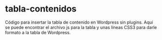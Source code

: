 # tabla-contenidos
Código para insertar la tabla de contenido en Wordpress sin plugins. Aquí se puede encontrar el archivo js para la tabla y unas líneas CSS3 para darle formato a la tabla de Wordpress.

